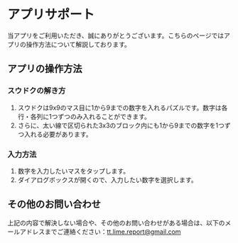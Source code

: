 # アプリサポート

当アプリをご利用いただき、誠にありがとうございます。こちらのページではアプリの操作方法について解説しております。

## アプリの操作方法

### スウドクの解き方

1. スウドクは9x9のマス目に1から9までの数字を入れるパズルです。数字は各行・各列に1つずつのみ入れることができます。
2. さらに、太い線で区切られた3x3のブロック内にも1から9までの数字を1つずつ入れる必要があります。

### 入力方法

1. 数字を入力したいマスをタップします。
2. ダイアログボックスが開くので、入力したい数字を選択します。


## その他のお問い合わせ

上記の内容で解決しない場合や、その他のお問い合わせがある場合は、以下のメールアドレスまでご連絡ください：[tt.lime.report@gmail.com](mailto:tt.lime.report@gmail.com)


